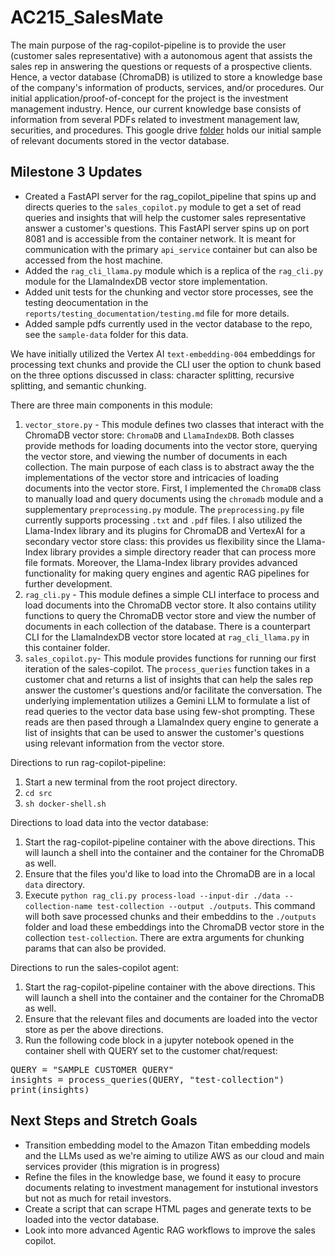 ﻿# AC215_SalesMate

The main purpose of the rag-copilot-pipeline is to provide the user (customer sales representative) with a autonomous agent that assists the sales rep in answering the questions or requests of a prospective clients. Hence, a vector database (ChromaDB) is utilized to store a knowledge base of the company's information of products, services, and/or procedures. Our initial application/proof-of-concept for the project is the investment management industry. Hence, our current knowledge base consists of information from several PDFs related to investment management law, securities, and procedures. This google drive [folder](https://drive.google.com/drive/folders/1ouqCW-i4Pifb7-HCtPnqunmH9EfS5ZbC?usp=sharing) holds our initial sample of relevant documents stored in the vector database.


## Milestone 3 Updates
- Created a FastAPI server for the rag_copilot_pipeline that spins up and directs queries to the `sales_copilot.py` module to get a set of read queries and insights that will help the customer sales representative answer a customer's questions. This FastAPI server spins up on port 8081 and is accessible from the container network. It is meant for communication with the primary `api_service` container but can also be accessed from the host machine. 
- Added the `rag_cli_llama.py` module which is a replica of the `rag_cli.py` module for the LlamaIndexDB vector store implementation.
- Added unit tests for the chunking and vector store processes, see the testing deocumentation in the `reports/testing_documentation/testing.md` file for more details.
- Added sample pdfs currently used in the vector database to the repo, see the `sample-data` folder for this data.

We have initially utilized the Vertex AI `text-embedding-004` embeddings for processing text chunks and provide the CLI user the option to chunk based on the three options discussed in class: character splitting, recursive splitting, and semantic chunking.

There are three main components in this module:
1. `vector_store.py` - This module defines two classes that interact with the ChromaDB vector store: `ChromaDB` and `LlamaIndexDB`. Both classes provide methods for loading documents into the vector store, querying the vector store, and viewing the number of documents in each collection. The main purpose of each class is to abstract away the the implementations of the vector store and intricacies of loading documents into the vector store. First, I implemented the `ChromaDB` class to manually load and query documents using the `chromadb` module and a supplementary `preprocessing.py` module. The `preprocessing.py` file currently supports processing `.txt` and `.pdf` files. I also utilized the Llama-Index library and its plugins for ChromaDB and VertexAI for a secondary vector store class: this provides us flexibility since the Llama-Index library provides a simple directory reader that can process more file formats. Moreover, the Llama-Index library provides advanced functionality for making query engines and agentic RAG pipelines for further development.
2. `rag_cli.py` - This module defines a simple CLI interface to process and load documents into the ChromaDB vector store. It also contains utility functions to query the ChromaDB vector store and view the number of documents in each collection of the database. There is a counterpart CLI for the LlamaIndexDB vector store located at `rag_cli_llama.py` in this container folder.
3. `sales_copilot.py`- This module provides functions for running our first iteration of the sales-copilot. The `process_queries` function takes in a customer chat and returns a list of insights that can help the sales rep answer the customer's questions and/or facilitate the conversation. The underlying implementation utilizes a Gemini LLM to formulate a list of read queries to the vector data base using few-shot prompting. These reads are then pased through a LlamaIndex query engine to generate a list of insights that can be used to answer the customer's questions using relevant information from the vector store.

Directions to run rag-copilot-pipeline:
1. Start a new terminal from the root project directory.
2. `cd src`
2. `sh docker-shell.sh`

Directions to load data into the vector database:
1. Start the rag-copilot-pipeline container with the above directions. This will launch a shell into the container and the container for the ChromaDB as well.
2. Ensure that the files you'd like to load into the ChromaDB are in a local `data` directory.
3. Execute `python rag_cli.py process-load --input-dir ./data --collection-name test-collection --output ./outputs`. This command will both save processed chunks and their embeddins to the `./outputs` folder and load these embeddings into the ChromaDB vector store in the collection `test-collection`. There are extra arguments for chunking params that can also be provided.

Directions to run the sales-copilot agent:
1. Start the rag-copilot-pipeline container with the above directions. This will launch a shell into the container and the container for the ChromaDB as well.
2. Ensure that the relevant files and documents are loaded into the vector store as per the above directions.
3. Run the following code block in a jupyter notebook opened in the container shell with QUERY set to the customer chat/request:
<pre>QUERY = "SAMPLE CUSTOMER QUERY"
insights = process_queries(QUERY, "test-collection")
print(insights)</pre>

## Next Steps and Stretch Goals
- Transition embedding model to the Amazon Titan embedding models and the LLMs used as we're aiming to utilize AWS as our cloud and main services provider (this migration is in progress)
- Refine the files in the knowledge base, we found it easy to procure documents relating to investment management for instutional investors but not as much for retail investors.
- Create a script that can scrape HTML pages and generate texts to be loaded into the vector database.
- Look into more advanced Agentic RAG workflows to improve the sales copilot.
